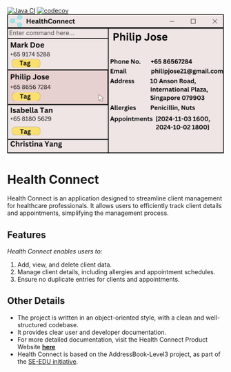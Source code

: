 [![Java CI](https://github.com/AY2425S1-CS2103T-T11-4/tp/actions/workflows/gradle.yml/badge.svg)](https://github.com/AY2425S1-CS2103T-T11-4/tp/actions/workflows/gradle.yml)
[![codecov](https://codecov.io/gh/AY2425S1-CS2103T-T11-4/tp/graph/badge.svg?token=ILX4OY9RIL)](https://codecov.io/gh/AY2425S1-CS2103T-T11-4/tp)
![Ui](docs/images/Ui.png)

# Health Connect

Health Connect is an application designed to streamline client management for healthcare professionals. It allows users to efficiently track client details and appointments, simplifying the management process.

## Features

_Health Connect enables users to:_

1. Add, view, and delete client data.
2. Manage client details, including allergies and appointment schedules.
3. Ensure no duplicate entries for clients and appointments.

## Other Details

* The project is written in an object-oriented style, with a clean and well-structured codebase.
* It provides clear user and developer documentation.
* For more detailed documentation, visit the Health Connect Product Website **[here](https://ay2425s1-cs2103t-t11-4.github.io/tp/)**
* Health Connect is based on the AddressBook-Level3 project, as part of the [SE-EDU initiative](https://se-education.org).
